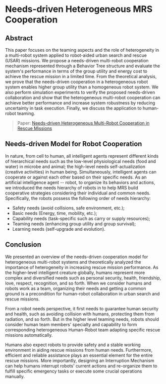 # Needs-driven Heterogeneous MRS Cooperation
## Abstract
This paper focuses on the teaming aspects and the role of heterogeneity in a multi-robot system applied to robot-aided urban search and rescue (USAR) missions. We propose a needs-driven multi-robot cooperation mechanism represented through a Behavior Tree structure and evaluate the system's performance in terms of the group utility and energy cost to achieve the rescue mission in a limited time. From the theoretical analysis, we prove that the needs-driven cooperation in a heterogeneous robot system enables higher group utility than a homogeneous robot system. We also perform simulation experiments to verify the proposed needs-driven collaboration and show that the heterogeneous multi-robot cooperation can achieve better performance and increase system robustness by reducing uncertainty in task execution. Finally, we discuss the application to human-robot teaming.

> Paper: [Needs-driven Heterogeneous Multi-Robot Cooperation in Rescue Missions](https://ieeexplore.ieee.org/abstract/document/9292570)

## Needs-driven Model for Robot Cooperation
In nature, from cell to human, all intelligent agents represent different kinds of hierarchical needs such as the low-level physiological needs (food and water) in microbe and animal; the high-level needs self-actualization (creative activities) in human being. Simultaneously, intelligent agents can cooperate or against each other based on their specific needs. As an artificial intelligence agent -- robot, to organize its behaviors and actions, we introduced the needs hierarchy of robots in to help MRS build cooperative strategies considering their individual and common needs. Specifically, the robots possess the following order of needs hierarchy: 
* Safety needs (avoid collisions, safe environment, etc.); 
* Basic needs (Energy, time, mobility, etc.); 
* Capability needs (task-specific such as carry or supply resources); 
* Teaming needs (enhancing group utility and group survival); 
* Learning needs (self-upgrade and evolution).




## Conclusion
We presented an overview of the needs-driven cooperation model for heterogeneous multi-robot systems and theoretically analyzed the importance of heterogeneity in increasing rescue mission performance. As the higher-level intelligent creature globally, humans represent more complex and diversified needs such as personal security, health, friendship, love, respect, recognition, and so forth. When we consider humans and robots work as a team, organizing their needs and getting a common ground is a precondition for human-robot collaboration in urban search and rescue missions.

From a robot needs perspective, it first needs to guarantee human security and health, such as avoiding collision with humans, protecting them from radiation, and so forth. But in the higher level teaming needs, robots should consider human team members' specialty and capability to form corresponding heterogeneous Human-Robot team adapting specific rescue missions automatically.

Humans also expect robots to provide safety and a stable working environment in aiding rescue missions from human needs. Furthermore, efficient and reliable assistance plays an essential element for the entire rescue missions. More importantly, designing an Interruption Mechanism can help humans interrupt robots' current actions and re-organize them to fulfill specific emergency tasks or execute some crucial operations manually.
